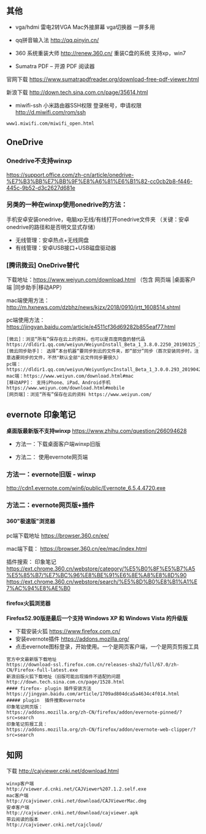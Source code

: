 ##  其他

- vga/hdmi 
 雷电2转VGA Mac外接屏幕
 vga切换器 一屏多用

- qq拼音输入法
http://qq.pinyin.cn/

- 360 系统重装大师 
http://renew.360.cn/ 重装C盘的系统 支持xp，win7 

- Sumatra PDF – 开源 PDF 阅读器

官网下载 https://www.sumatrapdfreader.org/download-free-pdf-viewer.html

新浪下载 http://down.tech.sina.com.cn/page/35614.html

- miwifi-ssh 小米路由器SSH权限
登录帐号，申请权限  http://d.miwifi.com/rom/ssh 
```
www1.miwifi.com/miwifi_open.html
```

## OneDrive
### Onedrive不支持winxp
https://support.office.com/zh-cn/article/onedrive-%E7%B3%BB%E7%BB%9F%E8%A6%81%E6%B1%82-cc0cb2b8-f446-445c-9b52-d3c2627d681e

### **另类的一种在winxp使用onedrive的方法：**
手机安卓安装onedrive，电脑xp无线/有线打开onedrive文件夹
（关键：安卓onedrive的路径和是否明文显式存储）

- 无线管理：安卓热点+无线网盘
- 有线管理：安卓USB接口+USB磁盘驱动器

### [腾讯微云] OneDrive替代  
 

下载地址：https://www.weiyun.com/download.html  （包含 网页端 |桌面客户端  |同步助手|移动APP）

mac端使用方法： http://m.hxnews.com/dzbhz/news/kjzx/2018/0910/jrtt_1608514.shtml

pc端使用方法： https://jingyan.baidu.com/article/e4511cf36d69282b855eaf77.html
```
[微云]：浏览“所有”保存在云上的资料，也可以是百度网盘的替代品
https://dldir1.qq.com/weiyun/WeiyunInstall_Beta_1_3.8.0.2250_20190325_170901_r30941.exe
[微云同步助手]： 选择”本台机器“要同步到云的文件夹，即“部分”同步（首次安装同步时，注意选要同步的文件，不然"默认全部"云文件同步要很久）
pc端：https://dldir1.qq.com/weiyun/WeiyunSyncInstall_Beta_1_3.0.0.293_20190428_100126_r57750.exe
mac端：https://www.weiyun.com/download.html#mac
[移动APP]： 支持iPhone、iPad、Android手机  https://www.weiyun.com/download.html#mobile
[网页端]：浏览“所有”保存在云的资料 https://www.weiyun.com/
```

## evernote 印象笔记

**桌面版最新版不支持winxp**
https://www.zhihu.com/question/266094628

- 方法一：下载桌面客户端winxp旧版

- 方法二： 使用evernote网页端


### 方法一：evernote旧版 - winxp
http://cdn1.evernote.com/win6/public/Evernote_6.5.4.4720.exe



### 方法二：evernote网页版+插件 

#### 360"极速版"浏览器 

pc端下载地址 https://browser.360.cn/ee/

mac端下载： https://browser.360.cn/ee/mac/index.html

插件搜索： 印象笔记
https://ext.chrome.360.cn/webstore/category/%E5%B0%8F%E5%B7%A5%E5%85%B7/%E7%BC%96%E8%BE%91%E6%8E%A8%E8%8D%90
https://ext.chrome.360.cn/webstore/search/%E5%8D%B0%E8%B1%A1%E7%AC%94%E8%AE%B0



#### firefox火狐浏览器
**Firefox52.90版是最后一个支持 Windows XP 和 Windows Vista 的升级版**
- 下载安装火狐 https://www.firefox.com.cn/ 
- 安装evernote插件  https://addons.mozilla.org/
- 点击evernote图标登录，开始使用。一个是网页客户端，一个是网页剪报工具
```
官方中文最新版下载地址
https://download-ssl.firefox.com.cn/releases-sha2/full/67.0/zh-CN/Firefox-full-latest.exe
新浪旧版火狐下载地址（旧版可能出现插件不适配的问题
http://down.tech.sina.com.cn/page/1528.html
#### firefox- plugin 插件安装方法
https://jingyan.baidu.com/article/1709ad804dca5a4634c4f014.html
##### plugin  插件搜索evernote
印象笔记网页版：
https://addons.mozilla.org/zh-CN/firefox/addon/evernote-pinned/?src=search
印象笔记剪报工具：
https://addons.mozilla.org/zh-CN/firefox/addon/evernote-web-clipper/?src=search
```

## 知网 

下载
http://cajviewer.cnki.net/download.html
```
winxp客户端
http://viewer.d.cnki.net/CAJViewer%207.1.2.self.exe
mac客户端
http://cajviewer.cnki.net/download/CAJViewerMac.dmg
安卓客户端
http://cajviewer.cnki.net/download/cajviewer.apk
带云阅读的版本
http://cajviewer.cnki.net/cajcloud/
```

